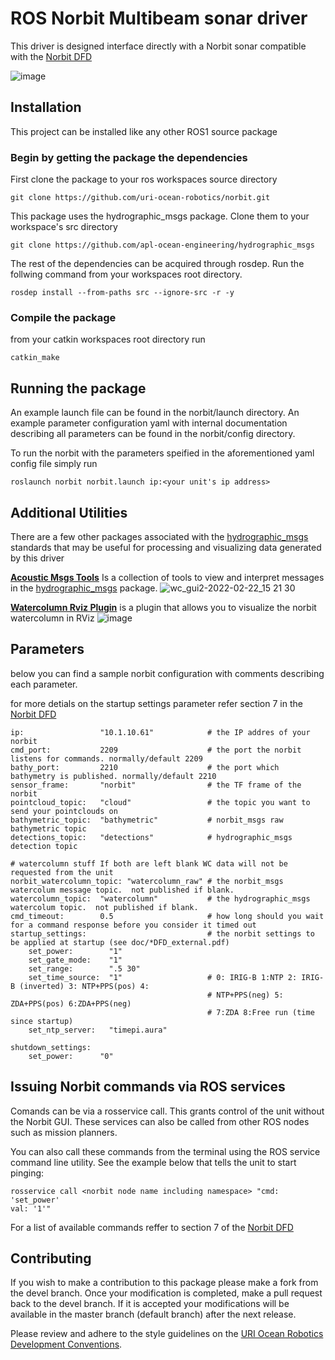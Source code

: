 # ROS Norbit Multibeam sonar driver

This driver is designed interface directly with a Norbit sonar compatible with the [Norbit DFD](https://raw.githubusercontent.com/uri-ocean-robotics/norbit/master/norbit/doc/TN-180196-1D-WBMS_DFD_External.pdf?token=GHSAT0AAAAAABZI2NASRGSDYGYNFR7TZINCY2IJH6Q)

![image](docs/media/norbit_demo.gif)

## Installation ##

This project can be installed like any other ROS1 source package

### Begin by getting the package the dependencies ###

First clone the package to your ros workspaces source directory
```
git clone https://github.com/uri-ocean-robotics/norbit.git
```

This package uses the hydrographic_msgs package. Clone them to your workspace's src directory

```
git clone https://github.com/apl-ocean-engineering/hydrographic_msgs
```

The rest of the dependencies can be acquired through rosdep.   Run the follwing command from your workspaces root directory.
```
rosdep install --from-paths src --ignore-src -r -y
```

### Compile the package ###
from your catkin workspaces root directory run
```
catkin_make
```

## Running the package ##

An example launch file can be found in the norbit/launch directory.   An example parameter configuration yaml with internal documentation describing all parameters can be found in the norbit/config directory.   

To run the norbit with the parameters speified in the aforementioned yaml config file simply run
```
roslaunch norbit norbit.launch ip:<your unit's ip address>
```

## Additional Utilities ##

There are a few other packages associated with the [hydrographic_msgs](https://github.com/apl-ocean-engineering/hydrographic_msgs) standards that may be useful for processing and visualizing data generated by this driver

**[Acoustic Msgs Tools](https://github.com/k2oceanic/acoustic_msgs_tools)** Is a collection of tools to view and interpret messages in the [hydrographic_msgs](https://github.com/apl-ocean-engineering/hydrographic_msgs) package.
![wc_gui2-2022-02-22_15 21 30](https://user-images.githubusercontent.com/23006525/155218007-6cd1ff3e-8736-47ba-ba1b-50a0fee31345.gif)

**[Watercolumn Rviz Plugin](https://github.com/rolker/rviz_sonar_image)** is a plugin that allows you to visualize the norbit watercolumn in RViz
![image](https://user-images.githubusercontent.com/23006525/195664892-8db3c42e-3afb-4a89-9e61-84f3f9fd1ff8.png)

## Parameters ##

below you can find a sample norbit configuration with comments describing each parameter.

for more detials on the startup settings parameter refer section 7 in the [Norbit DFD](https://raw.githubusercontent.com/uri-ocean-robotics/norbit/master/norbit/doc/TN-180196-1D-WBMS_DFD_External.pdf?token=GHSAT0AAAAAABZI2NATU3KXJNE6RCIBDIQYY2IKYOQ)

```
ip:                 "10.1.10.61"            # the IP addres of your norbit
cmd_port:           2209                    # the port the norbit listens for commands. normally/default 2209
bathy_port:         2210                    # the port which bathymetry is published. normally/default 2210
sensor_frame:       "norbit"                # the TF frame of the norbit
pointcloud_topic:   "cloud"                 # the topic you want to send your pointclouds on
bathymetric_topic:  "bathymetric"           # norbit_msgs raw bathymetric topic
detections_topic:   "detections"            # hydrographic_msgs detection topic

# watercolumn stuff If both are left blank WC data will not be requested from the unit
norbit_watercolumn_topic: "watercolumn_raw" # the norbit_msgs watercolum message topic.  not published if blank.
watercolumn_topic:  "watercolumn"           # the hydrographic_msgs watercolum topic.  not published if blank.
cmd_timeout:        0.5                     # how long should you wait for a command response before you consider it timed out
startup_settings:                           # the norbit settings to be applied at startup (see doc/*DFD_external.pdf)
    set_power:        "1"
    set_gate_mode:    "1"
    set_range:        ".5 30"
    set_time_source:  "1"                   # 0: IRIG-B 1:NTP 2: IRIG-B (inverted) 3: NTP+PPS(pos) 4: 
                                            # NTP+PPS(neg) 5: ZDA+PPS(pos) 6:ZDA+PPS(neg) 
                                            # 7:ZDA 8:Free run (time since startup)
    set_ntp_server:   "timepi.aura"

shutdown_settings:
    set_power:      "0"
```

## Issuing Norbit commands via ROS services ##

Comands can be via a rosservice call.  This grants control of the unit without the Norbit GUI.  These services can also be called from other ROS nodes such as mission planners.

You can also call these commands from the terminal using the ROS service command line utility.  See the example below that tells the unit to start pinging:

```
rosservice call <norbit node name including namespace> "cmd: 'set_power'
val: '1'" 

```

For a list of available commands reffer to section 7 of the [Norbit DFD](https://raw.githubusercontent.com/uri-ocean-robotics/norbit/master/norbit/doc/TN-180196-1D-WBMS_DFD_External.pdf?token=GHSAT0AAAAAABZI2NATU3KXJNE6RCIBDIQYY2IKYOQ)


## Contributing ##

If you wish to make a contribution to this package please make a fork from the devel branch. Once your modification is completed, make a pull request back to the devel branch.  If it is accepted your modifications will be available in the master branch (default branch) after the next release.

Please review and adhere to the style guidelines on the [URI Ocean Robotics Development Conventions](https://github.com/uri-ocean-robotics/development-conventions).   
